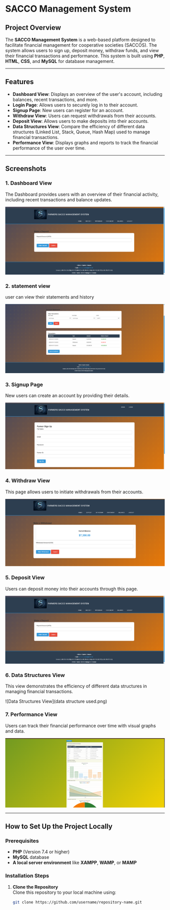 # SACCO Management System

## Project Overview

The **SACCO Management System** is a web-based platform designed to facilitate financial management for cooperative societies (SACCOS). The system allows users to sign up, deposit money, withdraw funds, and view their financial transactions and performance. This system is built using **PHP**, **HTML**, **CSS**, and **MySQL** for database management.

---

## Features

- **Dashboard View**: Displays an overview of the user's account, including balances, recent transactions, and more.
- **Login Page**: Allows users to securely log in to their account.
- **Signup Page**: New users can register for an account.
- **Withdraw View**: Users can request withdrawals from their accounts.
- **Deposit View**: Allows users to make deposits into their accounts.
- **Data Structures View**: Compare the efficiency of different data structures (Linked List, Stack, Queue, Hash Map) used to manage financial transactions.
- **Performance View**: Displays graphs and reports to track the financial performance of the user over time.

---

## Screenshots

### 1. **Dashboard View**
   The Dashboard provides users with an overview of their financial activity, including recent transactions and balance updates.

   ![Dashboard View](DEPOSIT.png)

### 2. **statement view**
   user can view their statements and history

   ![statement](statement.png)

### 3. **Signup Page**
   New users can create an account by providing their details.

   ![Signup Page](signup.png)

### 4. **Withdraw View**
   This page allows users to initiate withdrawals from their accounts.

   ![Withdraw View](withdraw.png)

### 5. **Deposit View**
   Users can deposit money into their accounts through this page.

   ![Deposit View](DEPOSIT.PNG)

### 6. **Data Structures View**
   This view demonstrates the efficiency of different data structures in managing financial transactions.

   ![Data Structures View](data structure used.png)

### 7. **Performance View**
   Users can track their financial performance over time with visual graphs and data.

   ![Performance View](PERF.png)

---

## How to Set Up the Project Locally

### Prerequisites

- **PHP** (Version 7.4 or higher)
- **MySQL** database
- **A local server environment** like **XAMPP**, **WAMP**, or **MAMP**

### Installation Steps

1. **Clone the Repository**  
   Clone this repository to your local machine using:
   ```bash
   git clone https://github.com/username/repository-name.git
